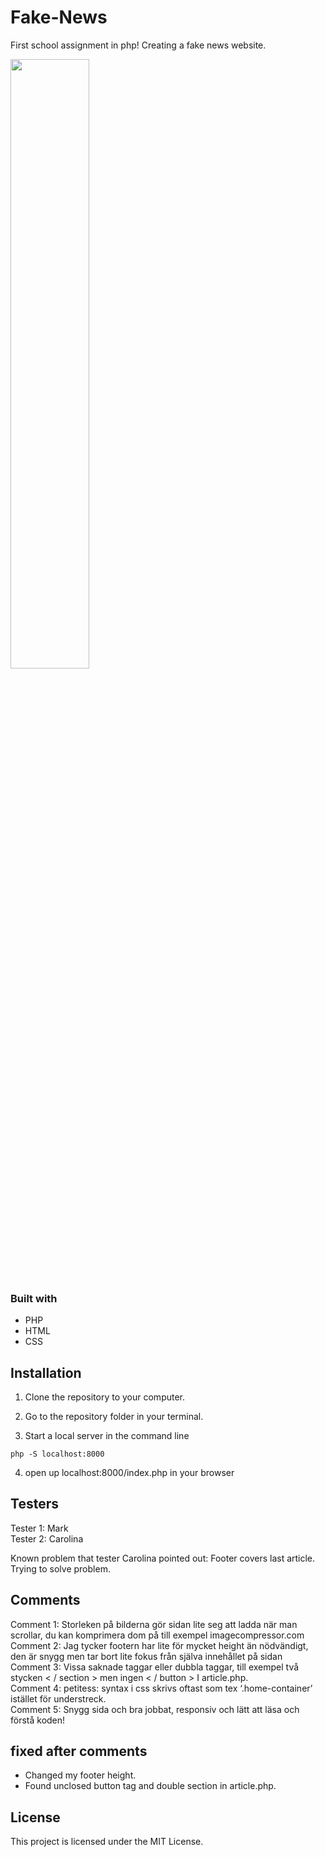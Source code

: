 # Fake-News
First school assignment in php! Creating a fake news website. 

<img src="https://media.giphy.com/media/JUXS6l5rcBWWszBPw7/giphy.gif" width="50%">

### Built with
- PHP
- HTML
- CSS

## Installation 

1. Clone the repository to your computer.

2. Go to the repository folder in your terminal. 

3. Start a local server in the command line 

```
php -S localhost:8000
```

4. open up localhost:8000/index.php in your browser


## Testers

Tester 1: Mark
<br>
Tester 2: Carolina

Known problem that tester Carolina pointed out: Footer covers last article. Trying to solve problem.


## Comments 

Comment 1: Storleken på bilderna gör sidan lite seg att ladda när man scrollar, du kan komprimera dom på till exempel imagecompressor.com
<br>
Comment 2: Jag tycker footern har lite för mycket height än nödvändigt, den är snygg men tar bort lite fokus från själva innehållet på sidan
<br>
Comment 3: Vissa saknade taggar eller dubbla taggar, till exempel två stycken 
< / section > men ingen < / button > I article.php. 
<br>
Comment 4: petitess: syntax i css skrivs oftast som tex ‘.home-container’ istället för understreck.
<br>
Comment 5: Snygg sida och bra jobbat, responsiv och lätt att läsa och förstå koden!

## fixed after comments
- Changed my footer height. 
- Found unclosed button tag and double section in article.php.

## License
This project is licensed under the MIT License.


